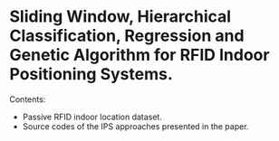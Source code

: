 # Sliding Window, Hierarchical Classification, Regression and Genetic Algorithm for RFID Indoor Positioning Systems.

Contents:
- Passive RFID indoor location dataset.
- Source codes of the IPS approaches presented in the paper.
